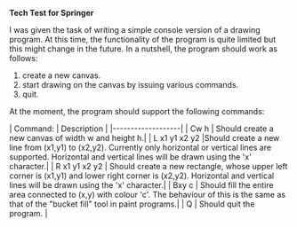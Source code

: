 **Tech Test for Springer**

I was given the task of writing a simple console version of a drawing program. At this time, the functionality of the program is quite limited but this might change in the future. In a nutshell, the program should work as follows:
1. create a new canvas.
2. start drawing on the canvas by issuing various commands.
3. quit.

At the moment, the program should support the following commands:

| Command: | Description |
|-------------------|
| Cw h | Should create a new canvas of width w and height h.|
| L x1 y1 x2 y2 |Should create a new line from (x1,y1) to (x2,y2). Currently only horizontal or vertical lines are supported. Horizontal and vertical lines will be drawn using the 'x' character.|
| R x1 y1 x2 y2 | Should create a new rectangle, whose upper left corner is (x1,y1) and lower right corner is (x2,y2). Horizontal and vertical lines will be drawn using the 'x' character.|
| Bxy c | Should fill the entire area connected to (x,y) with colour 'c'. The behaviour of this is the same as that of the "bucket fill" tool in paint programs.|
| Q | Should quit the program. |
